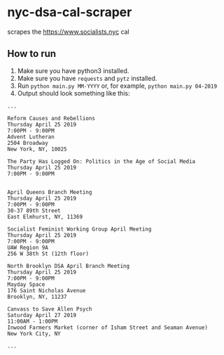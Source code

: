 # nyc-dsa-cal-scraper
scrapes the https://www.socialists.nyc cal

## How to run

1. Make sure you have python3 installed.
2. Make sure you have `requests` and `pytz` installed.
3. Run `python main.py MM-YYYY` or, for example, `python main.py 04-2019`
4. Output should look something like this:
```
...

Reform Causes and Rebellions
Thursday April 25 2019
7:00PM - 9:00PM
Advent Lutheran
2504 Broadway
New York, NY, 10025

The Party Has Logged On: Politics in the Age of Social Media
Thursday April 25 2019
7:00PM - 9:00PM


April Queens Branch Meeting
Thursday April 25 2019
7:00PM - 9:00PM
30-37 89th Street
East Elmhurst, NY, 11369

Socialist Feminist Working Group April Meeting
Thursday April 25 2019
7:00PM - 9:00PM
UAW Region 9A 
256 W 38th St (12th floor) 

North Brooklyn DSA April Branch Meeting
Thursday April 25 2019
7:00PM - 9:00PM
Mayday Space 
176 Saint Nicholas Avenue
Brooklyn, NY, 11237

Canvass to Save Allen Psych
Saturday April 27 2019
11:00AM - 1:00PM
Inwood Farmers Market (corner of Isham Street and Seaman Avenue)
New York City, NY

...
```
